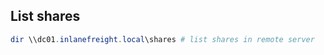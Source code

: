 ## List shares
```powershell
dir \\dc01.inlanefreight.local\shares # list shares in remote server
```